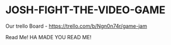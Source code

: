 # JOSH-FIGHT-THE-VIDEO-GAME

Our trello Board - https://trello.com/b/Ngn0n74r/game-jam

Read Me! HA MADE YOU READ ME!
